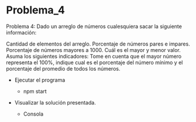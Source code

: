 # Problema_4

Problema 4: Dado un arreglo de números cualesquiera sacar la siguiente información:

Cantidad de elementos del arreglo.
Porcentaje de números pares e impares.
Porcentaje de números mayores a 1000.
Cuál es el mayor y menor valor. 
Asuma los siguientes indicadores: Tome en cuenta que el mayor número representa el 100%, indique cual es el porcentaje del número mínimo y el porcentaje del promedio de todos los números.


* Ejecutar el programa
    * npm start

* Visualizar la solución presentada.
    * Consola



